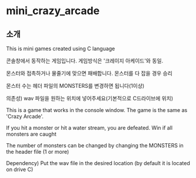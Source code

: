 
mini_crazy_arcade
============ 
소개
- 

This is mini games created using C language


콘솔창에서 동작하는 게임입니다.
게임방식은 '크레이지 아케이드'와 동일.

몬스터와 접촉하거나 물줄기에 맞으면 패배합니다.
몬스터를 다 잡을 경우 승리

몬스터 수는 헤더 파일의 MONSTERS를 변경하면 됩니다(1이상)

의존성)
wav 파일을 원하는 위치에 넣어주세요(기본적으로 C드라이브에 위치)




This is a game that works in the console window.
The game is the same as 'Crazy Arcade'.

If you hit a monster or hit a water stream, you are defeated.
Win if all monsters are caught

The number of monsters can be changed by changing the MONSTERS in the header file (1 or more)

Dependency)
Put the wav file in the desired location (by default it is located on drive C)


